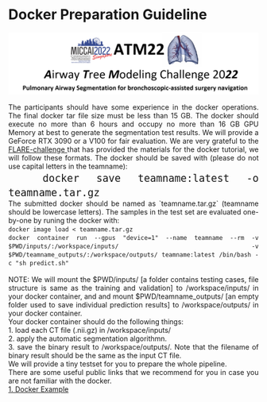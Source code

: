 # Docker Preparation Guideline
<div align=center><img src="https://raw.githubusercontent.com/Puzzled-Hui/puzzled-hui.github.io/main/ATM/figures/titlepage.png"></div>

<!-- ## Under Construction ...  -->
<p style= "text-align:justify">
The participants should have some experience in the docker operations. The final docker tar file size must be less than 15 GB.
The docker should execute no more than 6 hours and occupy no more than 16 GB GPU Memory at best to generate the segmentation test results.
We will provide a GeForce RTX 3090 or a V100 for fair evaluation.
We are very grateful to the <a href="https://flare.grand-challenge.org/"> FLARE-challenge </a> that has provided the materials for the docker 
tutorial, we will follow these formats.
The docker should be saved with (please do not use capital letters in the teamname): 
<br> 
<font size="5"><code>  docker save teamname:latest -o teamname.tar.gz  </code></font>
<br> 
The submitted docker should be named as `teamname.tar.gz` (teamname should be lowercase letters). The samples in the test set are evaluated one-by-one by runing the docker with:
<br> 
<code>docker image load < teamname.tar.gz</code>
<br> 
<code>docker container run --gpus "device=1" --name teamname --rm -v $PWD/inputs/:/workspace/inputs/ -v $PWD/teamname_outputs/:/workspace/outputs/ teamname:latest /bin/bash -c "sh predict.sh"</code>
<br> 
<br> 
<i class="fas fa-exclamation-triangle"></i> NOTE:
We will mount the $PWD/inputs/ [a folder contains testing cases, file structure is same as the training and validation] to /workspace/inputs/ in your docker container, and and mount $PWD/teamname_outputs/ [an empty folder used to save individual prediction results] to /workspace/outputs/ in your docker container.
<br>
Your docker container should do the following things:
<br>
1. load each CT file (.nii.gz) in /workspace/inputs/
<br>
2. apply the automatic segmentation algorithmn.
<br>
3. save the binary result to /workspace/outputs/. Note that the filename of binary result should be the same as the input CT file.
<br>
We will provide a tiny testset for you to prepare the whole pipeline.


<br>
There are some useful public links that we recommend for you in case you are not familiar with the docker.
<br>
<a href="https://github.com/YaoZhang93/FLARE2021-Baseline"> 1. Docker Example </a>
</p>
